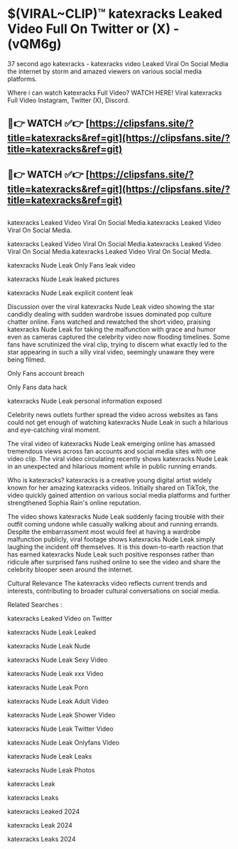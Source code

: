 # $(VIRAL~CLIP)™ katexracks Leaked Video Full On Twitter or (X) -(vQM6g)
37 second ago katexracks - katexracks video Leaked Viral On Social Media the internet by storm and amazed viewers on various social media platforms.

Where i can watch katexracks Full Video? WATCH HERE! Viral katexracks Full Video Instagram, Twitter (X), Discord.

## 🔴👉 WATCH ✅👉 [https://clipsfans.site/?title=katexracks&ref=git](https://clipsfans.site/?title=katexracks&ref=git)
## 🔴👉 WATCH ✅👉 [https://clipsfans.site/?title=katexracks&ref=git](https://clipsfans.site/?title=katexracks&ref=git)
##
katexracks Leaked Video Viral On Social Media.katexracks Leaked Video Viral On Social Media.

katexracks Leaked Video Viral On Social Media.katexracks Leaked Video Viral On Social Media.katexracks Leaked Video Viral On Social Media.

katexracks Nude Leak Only Fans leak video

katexracks Nude Leak leaked pictures

katexracks Nude Leak explicit content leak

Discussion over the viral katexracks Nude Leak video showing the star candidly dealing with sudden wardrobe issues dominated pop culture chatter online. Fans watched and rewatched the short video, praising katexracks Nude Leak for taking the malfunction with grace and humor even as cameras captured the celebrity video now flooding timelines. Some fans have scrutinized the viral clip, trying to discern what exactly led to the star appearing in such a silly viral video, seemingly unaware they were being filmed.


Only Fans account breach

Only Fans data hack

katexracks Nude Leak personal information exposed

Celebrity news outlets further spread the video across websites as fans could not get enough of watching katexracks Nude Leak in such a hilarious and eye-catching viral moment.


The viral video of katexracks Nude Leak emerging online has amassed tremendous views across fan accounts and social media sites with one video clip. The viral video circulating recently shows katexracks Nude Leak in an unexpected and hilarious moment while in public running errands.


Who is katexracks? katexracks is a creative young digital artist widely known for her amazing katexracks videos. Initially shared on TikTok, the video quickly gained attention on various social media platforms and further strengthened Sophia Rain's online reputation.

The video shows katexracks Nude Leak suddenly facing trouble with their outfit coming undone while casually walking about and running errands. Despite the embarrassment most would feel at having a wardrobe malfunction publicly, viral footage shows katexracks Nude Leak simply laughing the incident off themselves. It is this down-to-earth reaction that has earned katexracks Nude Leak such positive responses rather than ridicule after surprised fans rushed online to see the video and share the celebrity blooper seen around the internet.

Cultural Relevance The katexracks video reflects current trends and interests, contributing to broader cultural conversations on social media.

Related Searches :

katexracks Leaked Video on Twitter

katexracks Nude Leak Leaked

katexracks Nude Leak Nude

katexracks Nude Leak Sexy Video

katexracks Nude Leak xxx Video

katexracks Nude Leak Porn

katexracks Nude Leak Adult Video

katexracks Nude Leak Shower Video

katexracks Nude Leak Twitter Video

katexracks Nude Leak Onlyfans Video

katexracks Nude Leak Leaks

katexracks Nude Leak Photos

katexracks Leak

katexracks Leaks

katexracks Leaked 2024

katexracks Leak 2024

katexracks Leaks 2024
